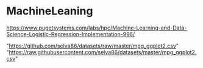 # MachineLeaning

https://www.pugetsystems.com/labs/hpc/Machine-Learning-and-Data-Science-Logistic-Regression-Implementation-996/


"https://github.com/selva86/datasets/raw/master/mpg_ggplot2.csv"
"https://raw.githubusercontent.com/selva86/datasets/master/mpg_ggplot2.csv"
